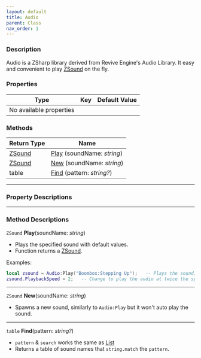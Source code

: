 ```yaml
---
layout: default
title: Audio
parent: Class
nav_order: 1
---
```


### Description
Audio is a ZSharp library derived from Revive Engine's Audio Library. It easy and convenient to play [ZSound](ZSound) on the fly.

### Properties

| Type | Key | Default Value |  
| --- | --- | --- |
| No available properties |

### Methods

| Return Type | Name |
| --- | --- |
| [ZSound](ZSound) | [Play](#play) (soundName: *string*) |
| [ZSound](ZSound) | [New](#new) (soundName: *string*) |
| table | [Find](#find) (pattern: *string?*) |

---
### Property Descriptions

---
### Method Descriptions

<a name="play"></a>
`ZSound` **Play**(soundName: *string*)
- Plays the specified sound with default values.
- Function returns a [ZSound](ZSound).

Examples:

```lua
local zsound = Audio:Play("Boombox:Stepping Up");	-- Plays the sound;
zsound.PlaybackSpeed = 2;	-- Change to play the audio at twice the speed.
```

---

<a name="new"></a>
`ZSound` **New**(soundName: *string*)
- Spawns a new sound, similarly to `Audio:Play` but it won't auto play the sound.

---

<a name="find"></a>
`table` **Find**(pattern: *string?*)
- `pattern` & `search` works the same as [List](#list)
- Returns a table of sound names that `string.match` the `pattern`.